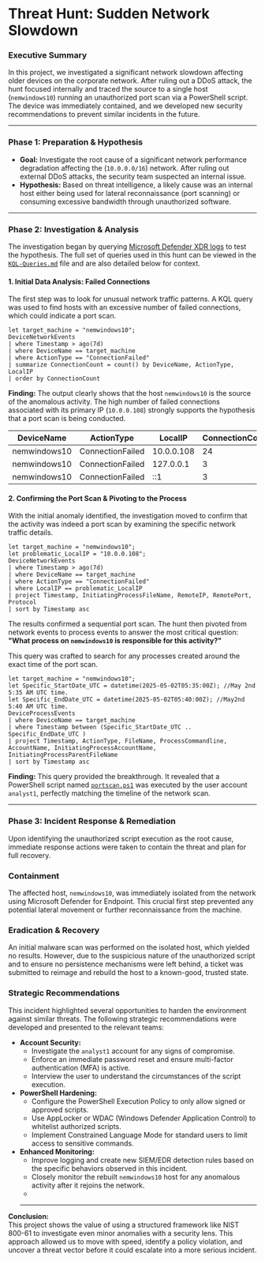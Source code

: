 # Threat Hunt: Sudden Network Slowdown

### Executive Summary
In this project, we investigated a significant network slowdown affecting older devices on the corporate network. After ruling out a DDoS attack, the hunt focused internally and traced the source to a single host (`nemwindows10`) running an unauthorized port scan via a PowerShell script. The device was immediately contained, and we developed new security recommendations to prevent similar incidents in the future.

---

### Phase 1: Preparation & Hypothesis

* **Goal:** Investigate the root cause of a significant network performance degradation affecting the (`10.0.0.0/16`) network. After ruling out external DDoS attacks, the security team suspected an internal issue.
* **Hypothesis:** Based on threat intelligence, a likely cause was an internal host either being used for lateral reconnaissance (port scanning) or consuming excessive bandwidth through unauthorized software.

---

### Phase 2: Investigation & Analysis

The investigation began by querying [Microsoft Defender XDR logs](https://github.com/jorjuarez/Cybersecurity-Portfolio-Public/tree/main/project-sudden-network-slowdown#tables-used-to-detect-iocs) to test the hypothesis. The full set of queries used in this hunt can be viewed in the [`KQL-Queries.md`](https://github.com/jorjuarez/Cybersecurity-Portfolio-Public/tree/main/project-sudden-network-slowdown#related-kql-queries) file and are also detailed below for context.

#### 1. Initial Data Analysis: Failed Connections
The first step was to look for unusual network traffic patterns. A KQL query was used to find hosts with an excessive number of failed connections, which could indicate a port scan.

```kql
let target_machine = "nemwindows10";
DeviceNetworkEvents
| where Timestamp > ago(7d)
| where DeviceName == target_machine
| where ActionType == "ConnectionFailed"
| summarize ConnectionCount = count() by DeviceName, ActionType, LocalIP
| order by ConnectionCount
```
**Finding:** The output clearly shows that the host `nemwindows10` is the source of the anomalous activity. The high number of failed connections associated with its primary IP (`10.0.0.108`) strongly supports the hypothesis that a port scan is being conducted.

| DeviceName  | ActionType        | LocalIP      | ConnectionCount |
|-------------|-------------------|--------------|-----------------|
| nemwindows10| ConnectionFailed  | 10.0.0.108   | 24              |
| nemwindows10| ConnectionFailed  | 127.0.0.1    | 3               |
| nemwindows10| ConnectionFailed  | ::1          | 3               |

#### 2. Confirming the Port Scan & Pivoting to the Process
With the initial anomaly identified, the investigation moved to confirm that the activity was indeed a port scan by examining the specific network traffic details.

```kql
let target_machine = "nemwindows10";
let problematic_LocalIP = "10.0.0.108";
DeviceNetworkEvents
| where Timestamp > ago(7d)
| where DeviceName == target_machine
| where ActionType == "ConnectionFailed"
| where LocalIP == problematic_LocalIP
| project Timestamp, InitiatingProcessFileName, RemoteIP, RemotePort, Protocol
| sort by Timestamp asc
```
The results confirmed a sequential port scan. The hunt then pivoted from network events to process events to answer the most critical question: **"What process on `nemwindows10` is responsible for this activity?"**

This query was crafted to search for any processes created around the exact time of the port scan.

```kql
let target_machine = "nemwindows10";
let Specific_StartDate_UTC = datetime(2025-05-02T05:35:00Z); //May 2nd 5:35 AM UTC time.
let Specific_EndDate_UTC = datetime(2025-05-02T05:40:00Z); //May2nd 5:40 AM UTC time.
DeviceProcessEvents
| where DeviceName == target_machine
| where Timestamp between (Specific_StartDate_UTC .. Specific_EndDate_UTC )
| project Timestamp, ActionType, FileName, ProcessCommandline, AccountName, InitiatingProcessAccountName, InitiatingProcessParentFileName
| sort by Timestamp asc
```
**Finding:** This query provided the breakthrough. It revealed that a PowerShell script named [`portscan.ps1`](https://github.com/jorjuarez/Cybersecurity-Portfolio-Public/blob/main/project-sudden-network-slowdown/README.md#4portscanps1-found-in-device-newwindows10) was executed by the user account `analyst1`, perfectly matching the timeline of the network scan.

---

### Phase 3: Incident Response & Remediation
Upon identifying the unauthorized script execution as the root cause, immediate response actions were taken to contain the threat and plan for full recovery.

### Containment
The affected host, `nemwindows10`, was immediately isolated from the network using Microsoft Defender for Endpoint. This crucial first step prevented any potential lateral movement or further reconnaissance from the machine.

### Eradication & Recovery
An initial malware scan was performed on the isolated host, which yielded no results. However, due to the suspicious nature of the unauthorized script and to ensure no persistence mechanisms were left behind, a ticket was submitted to reimage and rebuild the host to a known-good, trusted state.

### Strategic Recommendations
This incident highlighted several opportunities to harden the environment against similar threats. The following strategic recommendations were developed and presented to the relevant teams:

* **Account Security:**
    * Investigate the `analyst1` account for any signs of compromise.
    * Enforce an immediate password reset and ensure multi-factor authentication (MFA) is active.
    * Interview the user to understand the circumstances of the script execution.
* **PowerShell Hardening:**
    * Configure the PowerShell Execution Policy to only allow signed or approved scripts.
    * Use AppLocker or WDAC (Windows Defender Application Control) to whitelist authorized scripts.
    * Implement Constrained Language Mode for standard users to limit access to sensitive commands.
* **Enhanced Monitoring:**
    * Improve logging and create new SIEM/EDR detection rules based on the specific behaviors observed in this incident.
    * Closely monitor the rebuilt `nemwindows10` host for any anomalous activity after it rejoins the network.
    * 
    ---

**Conclusion:**  
This project shows the value of using a structured framework like NIST 800-61 to investigate even minor anomalies with a security lens. This approach allowed us to move with speed, identify a policy violation, and uncover a threat vector before it could escalate into a more serious incident.

